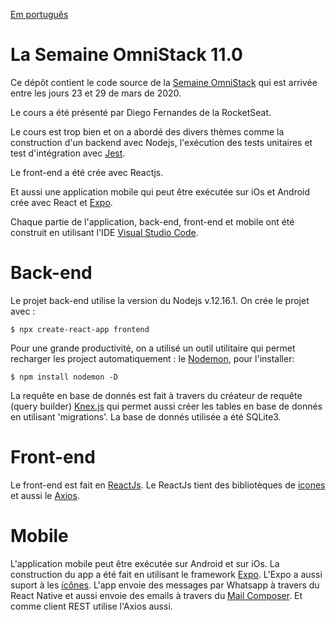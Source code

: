 [Em português](https://github.com/leimt/semanaomnistack11)
# La Semaine OmniStack 11.0

Ce dépôt contient le code source de la [Semaine OmniStack](https://rocketseat.com.br/week/inscricao/11.0) qui est arrivée entre les jours 23 et 29 de mars de 2020.

Le cours a été présenté par Diego Fernandes de la RocketSeat.

Le cours est trop bien et on a abordé des divers thèmes comme la construction d'un backend avec Nodejs, l'exécution des tests unitaires et test d'intégration avec [Jest](https://jestjs.io/docs/en/api).

Le front-end a été crée avec Reactjs.

Et aussi une application mobile qui peut être exécutée sur iOs et Android crée avec React et [Expo](https://docs.expo.io/versions/v36.0.0/).

Chaque partie de l'application, back-end, front-end et mobile ont été construit en utilisant l'IDE [Visual Studio Code](https://code.visualstudio.com/).

# Back-end

Le projet back-end utilise la version du Nodejs v.12.16.1. On crée le projet avec :

```
$ npx create-react-app frontend
```

Pour une grande productivité, on a utilisé un outil utilitaire qui permet recharger les project automatiquement : le [Nodemon](https://nodemon.io/), pour l'installer:

```
$ npm install nodemon -D
```

La requête en base de donnés est fait à travers du créateur de requête (query builder) [Knex.js](http://knexjs.org/) qui permet aussi créer les tables en base de donnés en utilisant 'migrations'. La base de donnés utilisée a été SQLite3.

# Front-end

Le front-end est fait en [ReactJs](https://reactjs.org/). Le ReactJs tient des bibliotèques de [icones](https://react-icons.netlify.com) et aussi le [Axios](https://github.com/axios/axios).

# Mobile

L'application mobile peut être exécutée sur Android et sur iOs. La construction du app a été fait en utilisant le framework [Expo](https://docs.expo.io/). L'Expo a aussi suport à les [ícônes](https://docs.expo.io/versions/latest/guides/icons/). L'app envoie des messages par Whatsapp à travers du React Native et aussi envoie des emails à travers du [Mail Composer](https://docs.expo.io/versions/latest/sdk/mail-composer/). Et comme client REST utilise l'Axios aussi.
